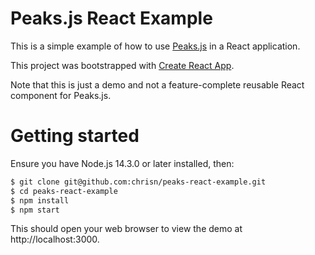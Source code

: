 # Peaks.js React Example

This is a simple example of how to use [Peaks.js](https://github.com/bbc/peaks.js)
in a React application.

This project was bootstrapped with [Create React App](https://github.com/facebookincubator/create-react-app).

Note that this is just a demo and not a feature-complete reusable React component for Peaks.js.

# Getting started

Ensure you have Node.js 14.3.0 or later installed, then:

```bash
$ git clone git@github.com:chrisn/peaks-react-example.git
$ cd peaks-react-example
$ npm install
$ npm start
```

This should open your web browser to view the demo at
http://localhost:3000.

